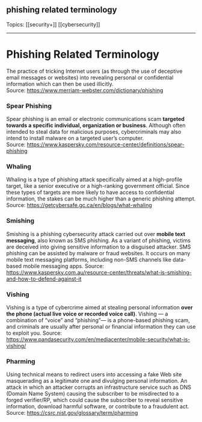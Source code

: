 ## phishing related terminology

Topics: [[security+]] [[cybersecurity]]  

---
# Phishing Related Terminology   
The practice of tricking Internet users (as through the use of deceptive email messages or websites) into revealing personal or confidential information which can then be used illicitly.  
Source: https://www.merriam-webster.com/dictionary/phishing

### Spear Phishing  
Spear phishing is an email or electronic communications scam **targeted towards a specific individual, organization or business**. Although often intended to steal data for malicious purposes, cybercriminals may also intend to install malware on a targeted user’s computer.  
Source: https://www.kaspersky.com/resource-center/definitions/spear-phishing  

### Whaling  
Whaling is a type of phishing attack specifically aimed at a high-profile target, like a senior executive or a high-ranking government official. Since these types of targets are more likely to have access to confidential information, the stakes can be much higher than a generic phishing attempt.
Source: https://getcybersafe.gc.ca/en/blogs/what-whaling

### Smishing  
Smishing is a phishing cybersecurity attack carried out over **mobile text messaging**, also known as SMS phishing. As a variant of phishing, victims are deceived into giving sensitive information to a disguised attacker. SMS phishing can be assisted by malware or fraud websites. It occurs on many mobile text messaging platforms, including non-SMS channels like data-based mobile messaging apps.
Source: https://www.kaspersky.com.au/resource-center/threats/what-is-smishing-and-how-to-defend-against-it

### Vishing  
Vishing is a type of cybercrime aimed at stealing personal information **over the phone (actual live voice or recorded voice call)**. Vishing — a combination of “voice” and “phishing”— is a phone-based phishing scam, and criminals are usually after personal or financial information they can use to exploit you.
Source: https://www.pandasecurity.com/en/mediacenter/mobile-security/what-is-vishing/  

### Pharming  
Using technical means to redirect users into accessing a fake Web site masquerading as a legitimate one and divulging personal information. An attack in which an attacker corrupts an infrastructure service such as DNS (Domain Name System) causing the subscriber to be misdirected to a forged verifier/RP, which could cause the subscriber to reveal sensitive information, download harmful software, or contribute to a fraudulent act.  
Source: https://csrc.nist.gov/glossary/term/pharming
